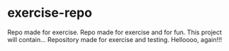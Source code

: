 # exercise-repo
Repo made for exercise.
Repo made for exercise and for fun.
This project will contain...
Repository made for exercise and testing.
Helloooo, again!!!